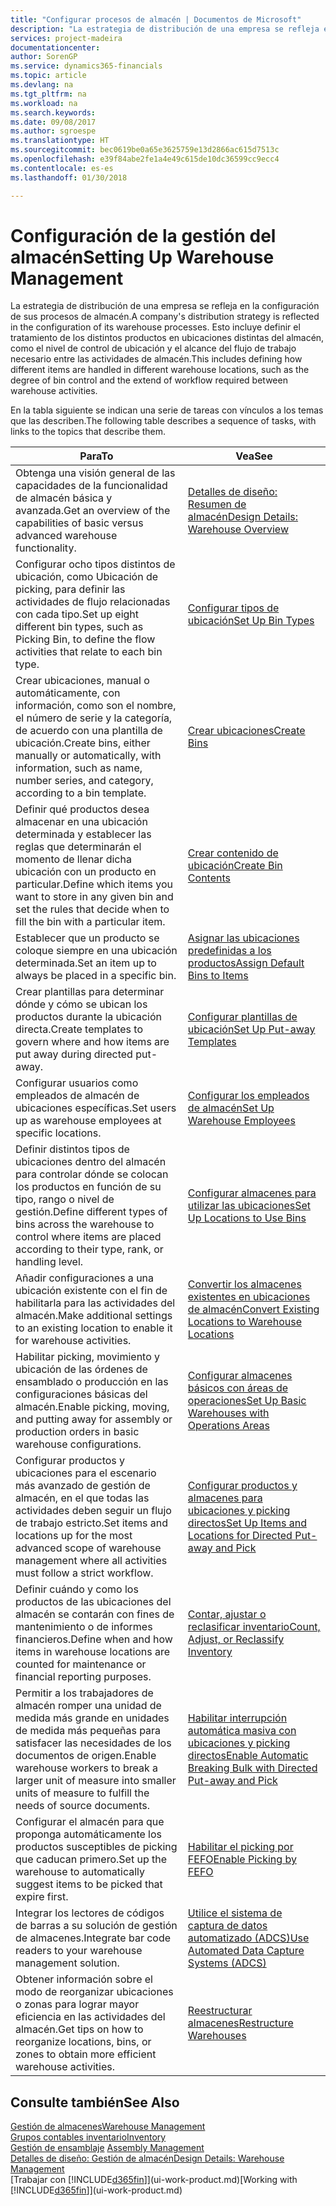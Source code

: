 ```yaml
---
title: "Configurar procesos de almacén | Documentos de Microsoft"
description: "La estrategia de distribución de una empresa se refleja en la configuración de sus procesos de almacén. Esto incluye definir el tratamiento de los distintos productos en ubicaciones distintas del almacén, como el nivel de control de ubicación y el alcance del flujo de trabajo necesario entre las actividades de almacén."
services: project-madeira
documentationcenter: 
author: SorenGP
ms.service: dynamics365-financials
ms.topic: article
ms.devlang: na
ms.tgt_pltfrm: na
ms.workload: na
ms.search.keywords: 
ms.date: 09/08/2017
ms.author: sgroespe
ms.translationtype: HT
ms.sourcegitcommit: bec0619be0a65e3625759e13d2866ac615d7513c
ms.openlocfilehash: e39f84abe2fe1a4e49c615de10dc36599cc9ecc4
ms.contentlocale: es-es
ms.lasthandoff: 01/30/2018

---
```

# <a name="setting-up-warehouse-management"></a><span data-ttu-id="b5739-104">Configuración de la gestión del almacén</span><span class="sxs-lookup"><span data-stu-id="b5739-104">Setting Up Warehouse Management</span></span>
<span data-ttu-id="b5739-105">La estrategia de distribución de una empresa se refleja en la configuración de sus procesos de almacén.</span><span class="sxs-lookup"><span data-stu-id="b5739-105">A company's distribution strategy is reflected in the configuration of its warehouse processes.</span></span> <span data-ttu-id="b5739-106">Esto incluye definir el tratamiento de los distintos productos en ubicaciones distintas del almacén, como el nivel de control de ubicación y el alcance del flujo de trabajo necesario entre las actividades de almacén.</span><span class="sxs-lookup"><span data-stu-id="b5739-106">This includes defining how different items are handled in different warehouse locations, such as the degree of bin control and the extend of workflow required between warehouse activities.</span></span>  

 <span data-ttu-id="b5739-107">En la tabla siguiente se indican una serie de tareas con vínculos a los temas que las describen.</span><span class="sxs-lookup"><span data-stu-id="b5739-107">The following table describes a sequence of tasks, with links to the topics that describe them.</span></span>   

|<span data-ttu-id="b5739-108">**Para**</span><span class="sxs-lookup"><span data-stu-id="b5739-108">**To**</span></span>|<span data-ttu-id="b5739-109">**Vea**</span><span class="sxs-lookup"><span data-stu-id="b5739-109">**See**</span></span>|  
|------------|-------------|  
|<span data-ttu-id="b5739-110">Obtenga una visión general de las capacidades de la funcionalidad de almacén básica y avanzada.</span><span class="sxs-lookup"><span data-stu-id="b5739-110">Get an overview of the capabilities of basic versus advanced warehouse functionality.</span></span>|[<span data-ttu-id="b5739-111">Detalles de diseño: Resumen de almacén</span><span class="sxs-lookup"><span data-stu-id="b5739-111">Design Details: Warehouse Overview</span></span>](design-details-warehouse-overview.md)|  
|<span data-ttu-id="b5739-112">Configurar ocho tipos distintos de ubicación, como Ubicación de picking, para definir las actividades de flujo relacionadas con cada tipo.</span><span class="sxs-lookup"><span data-stu-id="b5739-112">Set up eight different bin types, such as Picking Bin, to define the flow activities that relate to each bin type.</span></span>|[<span data-ttu-id="b5739-113">Configurar tipos de ubicación</span><span class="sxs-lookup"><span data-stu-id="b5739-113">Set Up Bin Types</span></span>](warehouse-how-to-set-up-bin-types.md)|  
|<span data-ttu-id="b5739-114">Crear ubicaciones, manual o automáticamente, con información, como son el nombre, el número de serie y la categoría, de acuerdo con una plantilla de ubicación.</span><span class="sxs-lookup"><span data-stu-id="b5739-114">Create bins, either manually or automatically, with information, such as name, number series, and category, according to a bin template.</span></span>|[<span data-ttu-id="b5739-115">Crear ubicaciones</span><span class="sxs-lookup"><span data-stu-id="b5739-115">Create Bins</span></span>](warehouse-how-to-create-individual-bins.md)|  
|<span data-ttu-id="b5739-116">Definir qué productos desea almacenar en una ubicación determinada y establecer las reglas que determinarán el momento de llenar dicha ubicación con un producto en particular.</span><span class="sxs-lookup"><span data-stu-id="b5739-116">Define which items you want to store in any given bin and set the rules that decide when to fill the bin with a particular item.</span></span>|[<span data-ttu-id="b5739-117">Crear contenido de ubicación</span><span class="sxs-lookup"><span data-stu-id="b5739-117">Create Bin Contents</span></span>](warehouse-how-to-set-up-bin-contents.md)|  
|<span data-ttu-id="b5739-118">Establecer que un producto se coloque siempre en una ubicación determinada.</span><span class="sxs-lookup"><span data-stu-id="b5739-118">Set an item up to always be placed in a specific bin.</span></span>|[<span data-ttu-id="b5739-119">Asignar las ubicaciones predefinidas a los productos</span><span class="sxs-lookup"><span data-stu-id="b5739-119">Assign Default Bins to Items</span></span>](warehouse-how-to-assign-default-bins-to-items.md)|
|<span data-ttu-id="b5739-120">Crear plantillas para determinar dónde y cómo se ubican los productos durante la ubicación directa.</span><span class="sxs-lookup"><span data-stu-id="b5739-120">Create templates to govern where and how items are put away during directed put-away.</span></span>|[<span data-ttu-id="b5739-121">Configurar plantillas de ubicación</span><span class="sxs-lookup"><span data-stu-id="b5739-121">Set Up Put-away Templates</span></span>](warehouse-how-to-set-up-put-away-templates.md)|
|<span data-ttu-id="b5739-122">Configurar usuarios como empleados de almacén de ubicaciones específicas.</span><span class="sxs-lookup"><span data-stu-id="b5739-122">Set users up as warehouse employees at specific locations.</span></span>|[<span data-ttu-id="b5739-123">Configurar los empleados de almacén</span><span class="sxs-lookup"><span data-stu-id="b5739-123">Set Up Warehouse Employees</span></span>](warehouse-how-to-set-up-warehouse-employees.md)|
|<span data-ttu-id="b5739-124">Definir distintos tipos de ubicaciones dentro del almacén para controlar dónde se colocan los productos en función de su tipo, rango o nivel de gestión.</span><span class="sxs-lookup"><span data-stu-id="b5739-124">Define different types of bins across the warehouse to control where items are placed according to their type, rank, or handling level.</span></span>|[<span data-ttu-id="b5739-125">Configurar almacenes para utilizar las ubicaciones</span><span class="sxs-lookup"><span data-stu-id="b5739-125">Set Up Locations to Use Bins</span></span>](warehouse-how-to-set-up-locations-to-use-bins.md)|
|<span data-ttu-id="b5739-126">Añadir configuraciones a una ubicación existente con el fin de habilitarla para las actividades del almacén.</span><span class="sxs-lookup"><span data-stu-id="b5739-126">Make additional settings to an existing location to enable it for warehouse activities.</span></span>|[<span data-ttu-id="b5739-127">Convertir los almacenes existentes en ubicaciones de almacén</span><span class="sxs-lookup"><span data-stu-id="b5739-127">Convert Existing Locations to Warehouse Locations</span></span>](warehouse-how-to-convert-existing-locations-to-warehouse-locations.md)|
|<span data-ttu-id="b5739-128">Habilitar picking, movimiento y ubicación de las órdenes de ensamblado o producción en las configuraciones básicas del almacén.</span><span class="sxs-lookup"><span data-stu-id="b5739-128">Enable picking, moving, and putting away for assembly or production orders in basic warehouse configurations.</span></span>|[<span data-ttu-id="b5739-129">Configurar almacenes básicos con áreas de operaciones</span><span class="sxs-lookup"><span data-stu-id="b5739-129">Set Up Basic Warehouses with Operations Areas</span></span>](warehouse-how-to-set-up-basic-warehouses-with-operations-areas.md)|  
|<span data-ttu-id="b5739-130">Configurar productos y ubicaciones para el escenario más avanzado de gestión de almacén, en el que todas las actividades deben seguir un flujo de trabajo estricto.</span><span class="sxs-lookup"><span data-stu-id="b5739-130">Set items and locations up for the most advanced scope of warehouse management where all activities must follow a strict workflow.</span></span>|[<span data-ttu-id="b5739-131">Configurar productos y almacenes para ubicaciones y picking directos</span><span class="sxs-lookup"><span data-stu-id="b5739-131">Set Up Items and Locations for Directed Put-away and Pick</span></span>](warehouse-how-to-set-up-items-for-directed-put-away-and-pick.md)|  
|<span data-ttu-id="b5739-132">Definir cuándo y como los productos de las ubicaciones del almacén se contarán con fines de mantenimiento o de informes financieros.</span><span class="sxs-lookup"><span data-stu-id="b5739-132">Define when and how items in warehouse locations are counted for maintenance or financial reporting purposes.</span></span>|[<span data-ttu-id="b5739-133">Contar, ajustar o reclasificar inventario</span><span class="sxs-lookup"><span data-stu-id="b5739-133">Count, Adjust, or Reclassify Inventory</span></span>](inventory-how-count-adjust-reclassify.md)|
|<span data-ttu-id="b5739-134">Permitir a los trabajadores de almacén romper una unidad de medida más grande en unidades de medida más pequeñas para satisfacer las necesidades de los documentos de origen.</span><span class="sxs-lookup"><span data-stu-id="b5739-134">Enable warehouse workers to break a larger unit of measure into smaller units of measure to fulfill the needs of source documents.</span></span>|[<span data-ttu-id="b5739-135">Habilitar interrupción automática masiva con ubicaciones y picking directos</span><span class="sxs-lookup"><span data-stu-id="b5739-135">Enable Automatic Breaking Bulk with Directed Put-away and Pick</span></span>](warehouse-enable-automatic-breaking-bulk-with-directed-put-away-and-pick.md)|  
|<span data-ttu-id="b5739-136">Configurar el almacén para que proponga automáticamente los productos susceptibles de picking que caducan primero.</span><span class="sxs-lookup"><span data-stu-id="b5739-136">Set up the warehouse to automatically suggest items to be picked that expire first.</span></span>|[<span data-ttu-id="b5739-137">Habilitar el picking por FEFO</span><span class="sxs-lookup"><span data-stu-id="b5739-137">Enable Picking by FEFO</span></span>](warehouse-picking-by-fefo.md)|
|<span data-ttu-id="b5739-138">Integrar los lectores de códigos de barras a su solución de gestión de almacenes.</span><span class="sxs-lookup"><span data-stu-id="b5739-138">Integrate bar code readers to your warehouse management solution.</span></span>|[<span data-ttu-id="b5739-139">Utilice el sistema de captura de datos automatizado (ADCS)</span><span class="sxs-lookup"><span data-stu-id="b5739-139">Use Automated Data Capture Systems (ADCS)</span></span>](warehouse-use-automated-data-capture-systems-adcs.md)|  
|<span data-ttu-id="b5739-140">Obtener información sobre el modo de reorganizar ubicaciones o zonas para lograr mayor eficiencia en las actividades del almacén.</span><span class="sxs-lookup"><span data-stu-id="b5739-140">Get tips on how to reorganize locations, bins, or zones to obtain more efficient warehouse activities.</span></span>|[<span data-ttu-id="b5739-141">Reestructurar almacenes</span><span class="sxs-lookup"><span data-stu-id="b5739-141">Restructure Warehouses</span></span>](warehouse-how-to-restructure-warehouses.md)|  

## <a name="see-also"></a><span data-ttu-id="b5739-142">Consulte también</span><span class="sxs-lookup"><span data-stu-id="b5739-142">See Also</span></span>  
[<span data-ttu-id="b5739-143">Gestión de almacenes</span><span class="sxs-lookup"><span data-stu-id="b5739-143">Warehouse Management</span></span>](warehouse-manage-warehouse.md)  
[<span data-ttu-id="b5739-144">Grupos contables inventario</span><span class="sxs-lookup"><span data-stu-id="b5739-144">Inventory</span></span>](inventory-manage-inventory.md)  
<span data-ttu-id="b5739-145">[Gestión de ensamblaje](assembly-assemble-items.md)  </span><span class="sxs-lookup"><span data-stu-id="b5739-145">[Assembly Management](assembly-assemble-items.md)  </span></span>  
[<span data-ttu-id="b5739-146">Detalles de diseño: Gestión de almacén</span><span class="sxs-lookup"><span data-stu-id="b5739-146">Design Details: Warehouse Management</span></span>](design-details-warehouse-management.md)  
<span data-ttu-id="b5739-147">[Trabajar con [!INCLUDE[d365fin](includes/d365fin_md.md)]](ui-work-product.md)</span><span class="sxs-lookup"><span data-stu-id="b5739-147">[Working with [!INCLUDE[d365fin](includes/d365fin_md.md)]](ui-work-product.md)</span></span>

